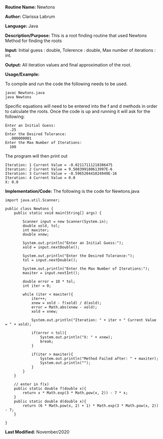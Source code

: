 **Routine Name:** Newtons  

**Author:** Clarissa Labrum

**Language:** Java

**Description/Purpose:** This is a root finding routine that used Newtons Method for finding the roots

**Input:** Initial guess : double, Tolerence : double, Max number of iterations : int.

**Output:** All iteration values and final approximation of the root.

**Usage/Example:**

To compile and run the code the following needs to be used.

    javac Newtons.java
    java Newtons
    
Specific equations will need to be entered into the f and d methods in order to calculate the roots.
Once the code is up and running it will ask for the following:

    Enter an Initial Guess:
      .25
    Enter the Desired Tolerance:
      .000000001
    Enter the Max Number of Iterations:
      100
    
The program will then print out

    Iteration: 1 Current Value = -0.02117111218386475
    Iteration: 2 Current Value = 9.508399180613997E-6
    Iteration: 3 Current Value = -8.596520441024949E-16
    Iteration: 4 Current Value = 0.0
    X: 0.0

**Implementation/Code:** The following is the code for Newtons.java

    import java.util.Scanner;

    public class Newtons {
        public static void main(String[] args) {

            Scanner input = new Scanner(System.in);
            double xold, tol;
            int maxiter;
            double xnew;

            System.out.println("Enter an Initial Guess:");
            xold = input.nextDouble();

            System.out.println("Enter the Desired Tolerance:");
            tol = input.nextDouble();

            System.out.println("Enter the Max Number of Iterations:");
            maxiter = input.nextInt();

            double error = 10 * tol;
            int iter = 0;

            while (iter < maxiter){
                iter++;
                xnew = xold - f(xold) / d(xold);
                error = Math.abs(xnew - xold);
                xold = xnew;

                System.out.println("Iteration: " + iter + " Current Value = " + xold);

                if(error < tol){
                    System.out.println("X: " + xnew);
                    break;
                }

                if(iter > maxiter){
                    System.out.println("Method Failed after: " + maxiter);
                    System.out.println("");
                }
            }
        }

        // enter in f(x)
        public static double f(double x){
            return x * Math.exp(3 * Math.pow(x, 2)) - 7 * x;
        }
        public static double d(double x){
            return (6 * Math.pow(x, 2) + 1) * Math.exp(3 * Math.pow(x, 2)) - 7;
        }

    }

**Last Modified:** November/2020
